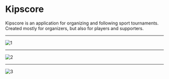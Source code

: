 Kipscore
===================

Kipscore is an application for organizing and following sport tournaments. Created mostly for organizers, but also for players and supporters. 

----------

![1](public/readme/1.jpg)

----------

![2](public/readme/2.jpg)

----------
![3](public/readme/3.jpg)
